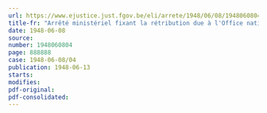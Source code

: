 ```yaml
---
url: https://www.ejustice.just.fgov.be/eli/arrete/1948/06/08/1948060804/justel
title-fr: "Arrêté ministériel fixant la rétribution due à l'Office national des débouchés agricoles et horticoles pour frais de contrôle à l'exportation, à l'importation et à la conservation des oeufs"
date: 1948-06-08
source:
number: 1948060804
page: 888888
case: 1948-06-08/04
publication: 1948-06-13
starts:
modifies:
pdf-original:
pdf-consolidated:
---
```


